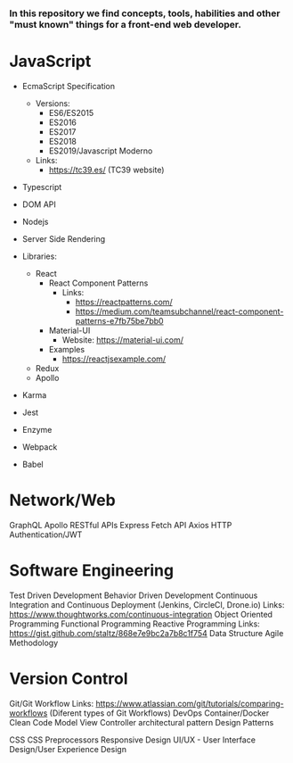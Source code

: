 ### In this repository we find concepts, tools, habilities and other "must known" things for a front-end web developer.

# JavaScript

- EcmaScript Specification

  - Versions:
    - ES6/ES2015
    - ES2016
    - ES2017
    - ES2018
    - ES2019/Javascript Moderno
  - Links:
    - https://tc39.es/ (TC39 website)

- Typescript
- DOM API
- Nodejs
- Server Side Rendering
- Libraries:

  - React
    - React Component Patterns
      - Links:
        - https://reactpatterns.com/
        - https://medium.com/teamsubchannel/react-component-patterns-e7fb75be7bb0
    - Material-UI
      - Website: https://material-ui.com/
    - Examples
      - https://reactjsexample.com/
  - Redux
  - Apollo

- Karma
- Jest
- Enzyme
- Webpack
- Babel

# Network/Web

GraphQL
Apollo
RESTful APIs
Express
Fetch API
Axios
HTTP
Authentication/JWT

# Software Engineering

Test Driven Development
Behavior Driven Development
Continuous Integration and Continuous Deployment (Jenkins, CircleCI, Drone.io)
Links:
https://www.thoughtworks.com/continuous-integration
Object Oriented Programming
Functional Programming
Reactive Programming
Links:
https://gist.github.com/staltz/868e7e9bc2a7b8c1f754
Data Structure
Agile Methodology

# Version Control

Git/Git Workflow
Links:
https://www.atlassian.com/git/tutorials/comparing-workflows (Diferent types of Git Workflows)
DevOps
Container/Docker
Clean Code
Model View Controller architectural pattern
Design Patterns

CSS
CSS Preprocessors
Responsive Design
UI/UX - User Interface Design/User Experience Design
